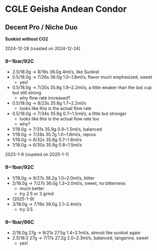 # CGLE Geisha Andean Condor

## Decent Pro / Niche Duo

**Sunkist without CO2**

2024-12-28 (roasted on 2024-12-24)

### 9~1bar/92C

- 2.5/18.0g -> 8/16s 36.0g 4ml/s, like Sunkist
- 0.5/18.0g -> 7/26s 36.0g 1.0\~1.8ml/s, flavor much emphasized, sweet
  - yes!
- 0.5/18.0g -> 7/20s 35.8g 1.9\~2.2ml/s, a little weaker rhan the last cup but still strong
  - why flow rate increased?
- 0.5/18.0g -> 8/23s 35.8g 1.7\~2.2ml/s
  - looks like this is the actual flow rate
- 0.5/18.0g -> 7/34s 35.8g 0.7\~1.5ml/s, a little but stronger
  - looks like this is the actual flow rate too
  - why?
- 1/18.0g -> 7/31s 35.9g 0.9\~1.5ml/s, balanced
- 1/18.0g -> 7/28s 35.7g 1.0\~1.8ml/s, repros
- 1/18.0g -> 6/32s 35.8g 0.7\~1.6ml/s
- 1/18.0g -> 6/30s 35.9g 0.8\~1.5ml/s

2025-1-6 (roasted on 2025-1-1)

### 9~1bar/92C

- 1/18.0g -> 8/27s 36.2g 1.0\~2.0ml/s, bitter
- 2/18.0g -> 7/27s 36.0g 1.3\~2.0ml/s, sweet, no bitterness
  - much better
  - try 2.5 or 3 grind
- (2025-1-9)
- 3/18.0g -> 7/19s 36.0g 2.1\~2.4ml/s
  - try 3.5

### 9~1bar/96C

- 2/18.0g 27g -> 9/21s 27.5g 1.4\~2.1ml/s, almost like sunkist again
- 2.5/18.0 27g -> 7/17s 27.2g 2.0\~2.3ml/s, balanced, tangerine, sweet
  - yes!
